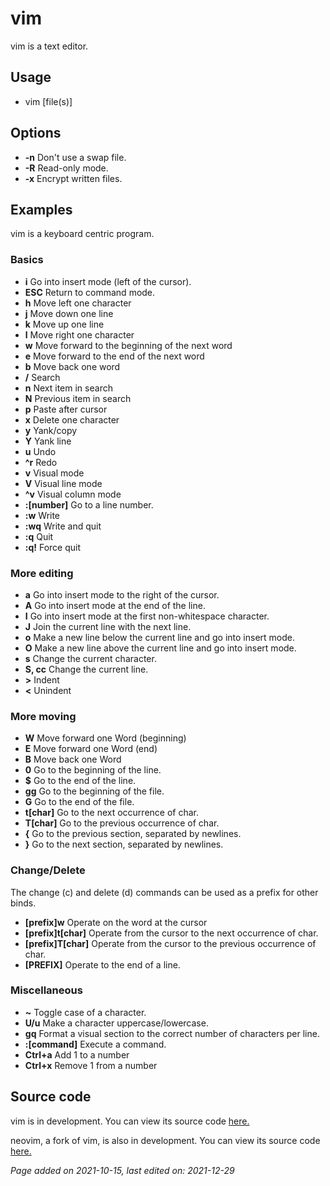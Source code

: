 # vim
vim is a text editor.

## Usage
- vim [file(s)]

## Options
- **-n** Don't use a swap file.
- **-R** Read-only mode.
- **-x** Encrypt written files.

## Examples
vim is a keyboard centric program.

### Basics
- **i** Go into insert mode (left of the cursor).
- **ESC** Return to command mode.
- **h** Move left one character
- **j** Move down one line
- **k** Move up one line
- **l** Move right one character
- **w** Move forward to the beginning of the next word
- **e** Move forward to the end of the next word
- **b** Move back one word
- **/** Search
- **n** Next item in search
- **N** Previous item in search
- **p** Paste after cursor
- **x** Delete one character
- **y** Yank/copy
- **Y** Yank line
- **u** Undo
- **^r** Redo
- **v** Visual mode
- **V** Visual line mode
- **^v** Visual column mode
- **:[number]** Go to a line number.
- **:w** Write
- **:wq** Write and quit
- **:q** Quit
- **:q!** Force quit

### More editing
- **a** Go into insert mode to the right of the cursor.
- **A** Go into insert mode at the end of the line.
- **I** Go into insert mode at the first non-whitespace character.
- **J** Join the current line with the next line.
- **o** Make a new line below the current line and go into insert mode.
- **O** Make a new line above the current line and go into insert mode.
- **s** Change the current character.
- **S, cc** Change the current line.
- **>** Indent
- **<** Unindent

### More moving
- **W** Move forward one Word (beginning)
- **E** Move forward one Word (end)
- **B** Move back one Word
- **0** Go to the beginning of the line.
- **$** Go to the end of the line.
- **gg** Go to the beginning of the file.
- **G** Go to the end of the file.
- **t[char]** Go to the next occurrence of char.
- **T[char]** Go to the previous occurrence of char.
- **{** Go to the previous section, separated by newlines.
- **}** Go to the next section, separated by newlines.

### Change/Delete
The change (c) and delete (d) commands can be used as a prefix for other binds.

- **[prefix]w** Operate on the word at the cursor
- **[prefix]t[char]** Operate from the cursor to the next occurrence of char.
- **[prefix]T[char]** Operate from the cursor to the previous occurrence of
char.
- **[PREFIX]** Operate to the end of a line.

### Miscellaneous
- **~** Toggle case of a character.
- **U/u** Make a character uppercase/lowercase.
- **gq** Format a visual section to the correct number of characters per line.
- **:[command]** Execute a command.
- **Ctrl+a** Add 1 to a number
- **Ctrl+x** Remove 1 from a number

## Source code
vim is in development. You can view its source code
[here.](https://github.com/vim/vim)

neovim, a fork of vim, is also in development. You can view its source code
[here.](https://github.com/neovim/neovim)

*Page added on 2021-10-15, last edited on: 2021-12-29*

